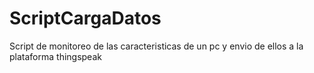 # ScriptCargaDatos

Script de monitoreo de las caracteristicas de un pc y envio de ellos a la plataforma thingspeak

